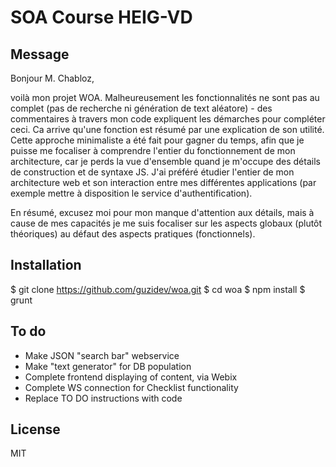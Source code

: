 # SOA Course HEIG-VD

## Message

Bonjour M. Chabloz, 

voilà mon projet WOA. Malheureusement les fonctionnalités ne sont pas au complet (pas de recherche ni génération de text aléatore) - des commentaires à travers mon code expliquent les démarches pour compléter ceci. Ca arrive qu'une fonction est résumé par une explication de son utilité. Cette approche minimaliste a été fait pour gagner du temps, afin que je puisse me focaliser à comprendre l'entier du fonctionnement de mon architecture, car je perds la vue d'ensemble quand je m'occupe des détails de construction et de syntaxe JS. J'ai préféré étudier l'entier de mon architecture web et son interaction entre mes différentes applications (par exemple mettre à disposition le service d'authentification).

En résumé, excusez moi pour mon manque d'attention aux détails, mais à cause de mes capacités je me suis focaliser sur les aspects globaux (plutôt théoriques) au défaut des aspects pratiques (fonctionnels).

## Installation

$ git clone https://github.com/guzidev/woa.git
$ cd woa
$ npm install
$ grunt

## To do
- Make JSON "search bar" webservice
- Make "text generator" for DB population
- Complete frontend displaying of content, via Webix
- Complete WS connection for Checklist functionality
- Replace TO DO instructions with code

## License
MIT